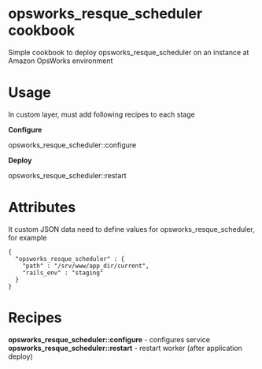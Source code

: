 # opsworks_resque_scheduler cookbook

Simple cookbook to deploy opsworks_resque_scheduler on an instance at Amazon OpsWorks environment

# Usage

In custom layer, must add following recipes to each stage

**Configure**

opsworks_resque_scheduler::configure

**Deploy**

opsworks_resque_scheduler::restart

# Attributes

It custom JSON data need to define values for opsworks_resque_scheduler, for example
```
{
  "opsworks_resque_scheduler" : {
    "path" : "/srv/www/app_dir/current",
    "rails_env" : "staging"
  }
}
```

# Recipes

**opsworks_resque_scheduler::configure** - configures service
**opsworks_resque_scheduler::restart** - restart worker (after application deploy)

